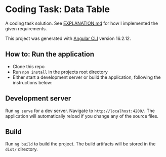 # Coding Task: Data Table

A coding task solution.
See [EXPLANATION.md](EXPLANATION.md) for how I implemented the given requirements.

This project was generated with [Angular CLI](https://github.com/angular/angular-cli) version 16.2.12.

## How to: Run the application

- Clone this repo
- Run `npm install` in the projects root directory
- Either start a development server or build the application, following the instructions below:

## Development server

Run `ng serve` for a dev server. Navigate to `http://localhost:4200/`. The application will automatically reload if you change any of the source files.

## Build

Run `ng build` to build the project. The build artifacts will be stored in the `dist/` directory.